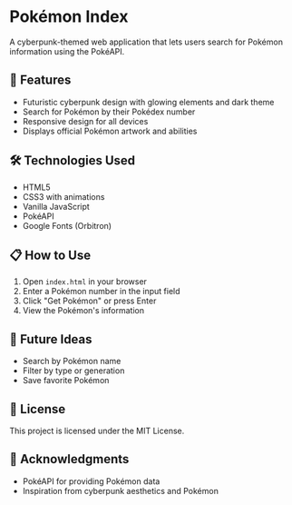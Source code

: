 # Pokémon Index

A cyberpunk-themed web application that lets users search for Pokémon information using the PokéAPI.

## 🚀 Features

- Futuristic cyberpunk design with glowing elements and dark theme
- Search for Pokémon by their Pokédex number
- Responsive design for all devices
- Displays official Pokémon artwork and abilities

## 🛠️ Technologies Used

- HTML5
- CSS3 with animations
- Vanilla JavaScript
- PokéAPI
- Google Fonts (Orbitron)

## 📋 How to Use

1. Open `index.html` in your browser
2. Enter a Pokémon number in the input field
3. Click "Get Pokémon" or press Enter
4. View the Pokémon's information

## 🚀 Future Ideas

- Search by Pokémon name
- Filter by type or generation
- Save favorite Pokémon

## 📄 License

This project is licensed under the MIT License.

## 👏 Acknowledgments

- PokéAPI for providing Pokémon data
- Inspiration from cyberpunk aesthetics and Pokémon
